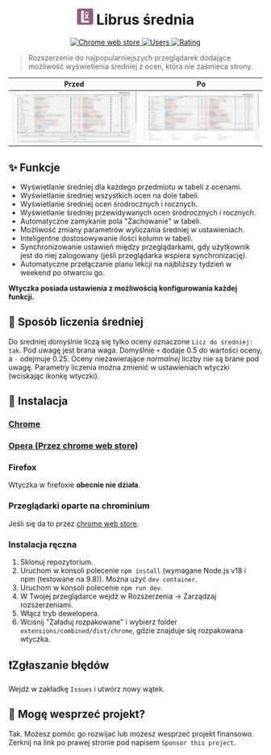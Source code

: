 <h1 align="center"><img src='assets/icon/128.png' width='32'/> Librus średnia</h1>

<p align="center">
  <a href="https://chrome.google.com/webstore/detail/librus-średnia/oggojknablgjgacijcjbioanonlkmfeg">
    <img alt="Chrome web store" src="https://img.shields.io/chrome-web-store/v/oggojknablgjgacijcjbioanonlkmfeg" target="_blank" />
  </a>
  <a href="https://chrome.google.com/webstore/detail/librus-średnia/oggojknablgjgacijcjbioanonlkmfeg">
    <img alt="Users" src="https://img.shields.io/chrome-web-store/users/oggojknablgjgacijcjbioanonlkmfeg" target="_blank" />
  </a>
  <a href="https://chrome.google.com/webstore/detail/librus-średnia/oggojknablgjgacijcjbioanonlkmfeg">
    <img alt="Rating" src="https://img.shields.io/chrome-web-store/rating/oggojknablgjgacijcjbioanonlkmfeg" target="_blank" />
  </a>
</p>

> Rozszerzenie do najpopularniejszych przeglądarek dodające możliwość wyświetlenia średniej z ocen, która nie zaśmieca strony.

| Przed  | Po |
| ------------------------- | --------------------- |
| ![przed](assets/img/before.png)  | ![po](assets/img/after.png)  |

## ✨ Funkcje
* Wyświetlanie średniej dla każdego przedmiotu w tabeli z ocenami.
* Wyświetlanie średniej wszystkich ocen na dole tabeli.
* Wyświetlanie średniej ocen śródrocznych i rocznych.
* Wyświetlanie średniej przewidywanych ocen śródrocznych i rocznych.
* Automatyczne zamykanie pola "Zachowanie" w tabeli.
* Możliwość zmiany parametrów wyliczania średniej w ustawieniach.
* Inteligentne dostosowywanie ilości kolumn w tabeli.
* Synchronizowanie ustawień między przeglądarkami, gdy użytkownik jest do niej zalogowany (jeśli przeglądarka wspiera synchronizację).
* Automatyczne przełączanie planu lekcji na najbliższy tydzień w weekend po otwarciu go.

**Wtyczka posiada ustawienia z możliwością konfigurowania każdej funkcji.**

## 🧮 Sposób liczenia średniej
Do średniej domyślnie liczą się tylko oceny oznaczone `Licz do średniej: tak`. Pod uwagę jest brana waga. Domyślnie `+` dodaje 0.5 do wartości oceny, a `-` odejmuje 0.25. Oceny niezawierające *normalnej* liczby nie są brane pod uwagę.
Parametry liczenia można zmienić w ustawieniach wtyczki (wciskając ikonkę wtyczki).

## 🚀 Instalacja

### [Chrome](https://chrome.google.com/webstore/detail/librus-średnia/oggojknablgjgacijcjbioanonlkmfeg)

### [Opera (Przez chrome web store)](https://chrome.google.com/webstore/detail/librus-średnia/oggojknablgjgacijcjbioanonlkmfeg)

### Firefox
Wtyczka w firefoxie **obecnie nie działa**.

### Przeglądarki oparte na chrominium
Jeśli się da to przez [chrome web store](https://chrome.google.com/webstore/detail/librus-średnia/oggojknablgjgacijcjbioanonlkmfeg).

### Instalacja ręczna
1. Sklonuj repozytorium.
2. Uruchom w konsoli polecenie `npm install` (wymagane Node.js v18 i npm (testowane na 9.8)). Można użyć `dev container`.
3. Uruchom w konsoli polecenie `npm run dev`.
4. W Twojej przeglądarce wejdź w Rozszerzenia -> Zarządzaj rozszerzeniami.
5. Włącz tryb dewelopera.
6. Wciśnij "Załaduj rozpakowane" i wybierz folder `extensions/combined/dist/chrome`, gdzie znajduje się rozpakowana wtyczka.

## ❗Zgłaszanie błędów
Wejdź w zakładkę `Issues` i utwórz nowy wątek.

## 🤝 Mogę wesprzeć projekt?
Tak. Możesz pomóc go rozwijać lub możesz wesprzeć projekt finansowo. Zerknij na link po prawej stronie pod napisem `Sponsor this project`.

